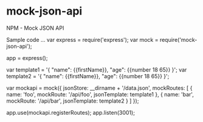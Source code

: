 mock-json-api
=============

NPM - Mock JSON API

Sample code
...
var express = require('express');
var mock = require('mock-json-api');

app = express();


var template1 = '{ "name": {{firstName}}, "age": {{number 18 65}} }';
var template2 = '{ "name": {{firstName}}, "age": {{number 18 65}} }';

var mockapi = mock({
    jsonStore: __dirname + '/data.json',
    mockRoutes: [
        {
            name: 'foo',
            mockRoute: '/api/foo',
            jsonTemplate: template1
        },
        {
            name: 'bar',
            mockRoute: '/api/bar',
            jsonTemplate: template2
        }
    ]
});

app.use(mockapi.registerRoutes);
app.listen(3001);
